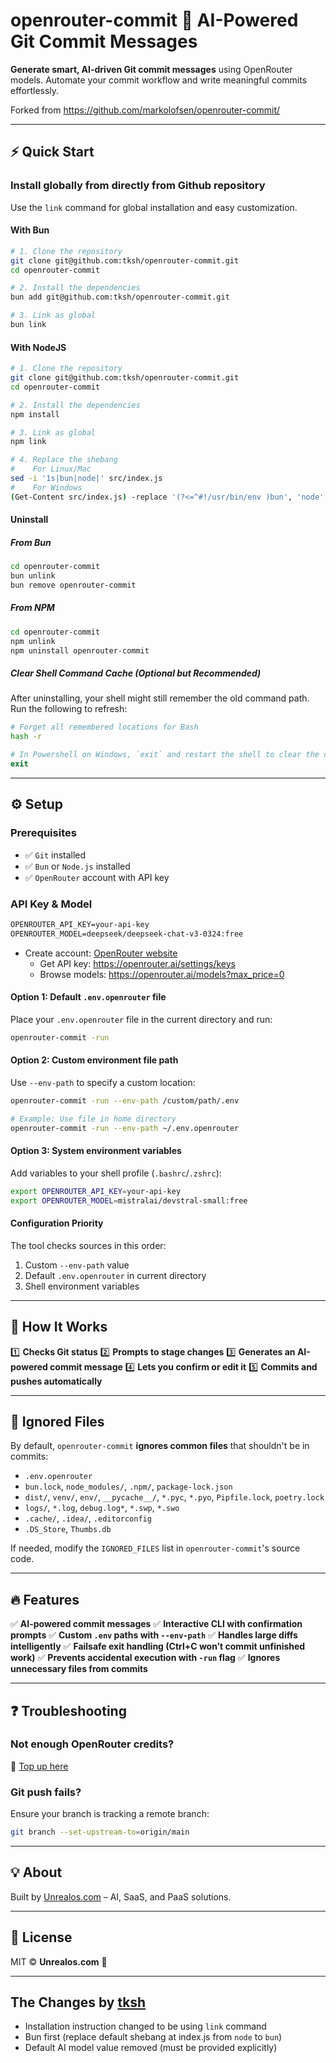 # openrouter-commit 🚀 AI-Powered Git Commit Messages

**Generate smart, AI-driven Git commit messages** using OpenRouter models. Automate your commit workflow and write meaningful commits effortlessly.

Forked from <https://github.com/markolofsen/openrouter-commit/>

---

## ⚡ Quick Start

### Install globally from directly from Github repository

Use the `link` command for global installation and easy customization.

#### With Bun

```sh
# 1. Clone the repository
git clone git@github.com:tksh/openrouter-commit.git
cd openrouter-commit

# 2. Install the dependencies
bun add git@github.com:tksh/openrouter-commit.git

# 3. Link as global
bun link
```

#### With NodeJS

```sh
# 1. Clone the repository
git clone git@github.com:tksh/openrouter-commit.git
cd openrouter-commit

# 2. Install the dependencies
npm install

# 3. Link as global
npm link

# 4. Replace the shebang
#    For Linux/Mac
sed -i '1s|bun|node|' src/index.js
#    For Windows
(Get-Content src/index.js) -replace '(?<=^#!/usr/bin/env )bun', 'node' | Set-Content src/index.js
```

#### Uninstall

##### From Bun

```sh
cd openrouter-commit
bun unlink
bun remove openrouter-commit
```

##### From NPM

```bash
cd openrouter-commit
npm unlink
npm uninstall openrouter-commit
```

##### Clear Shell Command Cache (Optional but Recommended)

After uninstalling, your shell might still remember the old command path. Run the following to refresh:

```bash
# Forget all remembered locations for Bash
hash -r
```

```powershell
# In Powershell on Windows, `exit` and restart the shell to clear the cache
exit
```

---

## ⚙️ Setup

### Prerequisites

- ✅ `Git` installed
- ✅ `Bun` or `Node.js` installed
- ✅ `OpenRouter` account with API key

### API Key & Model

```txt .env.openrouter
OPENROUTER_API_KEY=your-api-key
OPENROUTER_MODEL=deepseek/deepseek-chat-v3-0324:free
```

- Create account: [OpenRouter website](https://openrouter.ai)
  - Get API key: <https://openrouter.ai/settings/keys>
  - Browse models: <https://openrouter.ai/models?max_price=0>

#### Option 1: Default `.env.openrouter` file

Place your `.env.openrouter` file in the current directory and run:

```sh
openrouter-commit -run
```

#### Option 2: Custom environment file path

Use `--env-path` to specify a custom location:

```sh
openrouter-commit -run --env-path /custom/path/.env

# Example: Use file in home directory
openrouter-commit -run --env-path ~/.env.openrouter
```

#### Option 3: System environment variables

Add variables to your shell profile (`.bashrc`/`.zshrc`):

```sh
export OPENROUTER_API_KEY=your-api-key
export OPENROUTER_MODEL=mistralai/devstral-small:free
```

#### Configuration Priority

The tool checks sources in this order:

1. Custom `--env-path` value
2. Default `.env.openrouter` in current directory
3. Shell environment variables

---

## 🚀 How It Works

1️⃣ **Checks Git status**
2️⃣ **Prompts to stage changes**
3️⃣ **Generates an AI-powered commit message**
4️⃣ **Lets you confirm or edit it**
5️⃣ **Commits and pushes automatically**

---

## 📂 Ignored Files

By default, `openrouter-commit` **ignores common files** that shouldn't be in commits:

- `.env.openrouter`
- `bun.lock`, `node_modules/`, `.npm/`, `package-lock.json`
- `dist/`, `venv/`, `env/`, `__pycache__/`, `*.pyc`, `*.pyo`, `Pipfile.lock`, `poetry.lock`
- `logs/`, `*.log`, `debug.log*`, `*.swp`, `*.swo`
- `.cache/`, `.idea/`, `.editorconfig`
- `.DS_Store`, `Thumbs.db`

If needed, modify the `IGNORED_FILES` list in `openrouter-commit`'s source code.

---

## 🔥 Features

✅ **AI-powered commit messages**
✅ **Interactive CLI with confirmation prompts**
✅ **Custom `.env` paths with `--env-path`**
✅ **Handles large diffs intelligently**
✅ **Failsafe exit handling (Ctrl+C won’t commit unfinished work)**
✅ **Prevents accidental execution with `-run` flag**
✅ **Ignores unnecessary files from commits**

---

## ❓ Troubleshooting

### Not enough OpenRouter credits?

🔗 [Top up here](https://openrouter.ai/credits)

### Git push fails?

Ensure your branch is tracking a remote branch:

```sh
git branch --set-upstream-to=origin/main
```

---

## 💡 About

Built by [Unrealos.com](https://unrealos.com) – AI, SaaS, and PaaS solutions.

---

## 📜 License

MIT © **Unrealos.com** 🚀

---

## The Changes by [tksh](https://github.com/tksh/)

- Installation instruction changed to be using `link` command
- Bun first (replace default shebang at index.js from `node` to `bun`)
- Default AI model value removed (must be provided explicitly)
